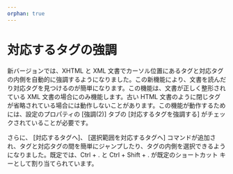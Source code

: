 ```yaml
---
orphan: true
---
```

# 対応するタグの強調

新バージョンでは、XHTML と XML
文書でカーソル位置にあるタグと対応タグの内側を自動的に強調するようになりました。この新機能により、文書を読んだり対応タグを見つけるのが簡単になります。この機能は、文書が正しく整形されている
XML 文書の場合にのみ機能します。古い HTML
文書のように閉じタグが省略されている場合には動作しないことがあります。この機能が動作するためには、設定のプロパティの \[強調(2)\]
タブの \[対応するタグを強調する\] がチェックされていることが必要です。

さらに、 \[対応するタグへ\]、 \[選択範囲を対応するタグへ\]
コマンドが追加され、タグと対応タグの間を簡単にジャンプしたり、タグの内側を選択できるようになりました。既定では、Ctrl + . と Ctrl + Shift
\+ . が既定のショートカット キーとして割り当てられています。
